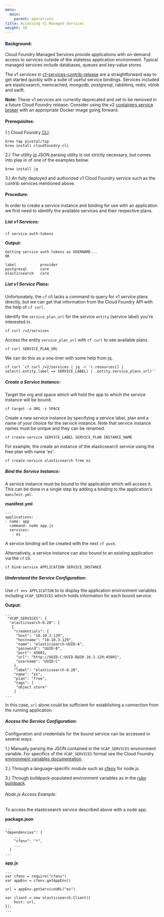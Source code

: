 ```yaml
---
menu:
  main:
    parent: operations
title: Accessing V1 Managed Services
weight: 10
---
```


#### Background:

Cloud Foundry Managed Services provide applications with on-demand access to services outside of the stateless application environment. Typical managed services include databases, queues and key-value stores.

The v1 services in [cf-services-contrib-release](https://github.com/cloudfoundry-community/cf-services-contrib-release) are a straightforward way to get started quickly with a suite of useful service bindings. Services included are elasticsearch, memcached, mongodb, postgresql, rabbitmq, redis, vblob and swift.

**Note:** These v1 services are currently deprecated and set to be removed in a future Cloud Foundry release. Consider using the v2 [containers service broker](https://github.com/cf-platform-eng/cf-containers-broker) with an appropriate Docker image going forward.

#### Prerequisites:

1.) Cloud Foundry [CLI](https://github.com/cloudfoundry/cli).

	brew tap pivotal/tap
	brew install cloudfoundry-cli

2.) The utility [jq](http://stedolan.github.io/jq/) JSON parsing utility is not strictly necessary, but comes into play in of one of the examples below.

	brew install jq

3.) An fully deployed and authorized v1 Cloud Foundry service such as the contrib services mentioned above.

#### Procedure:

In order to create a service instance and binding for use with an application we first need to identify the available services and their respective plans.

##### List v1 Services:

	cf service-auth-tokens

**Output:**

	Getting service auth tokens as USERNAME...
	OK

	label           provider   
	postgresql      core   
	elasticsearch   core   

##### List v1 Service Plans:

Unfortunately, the `cf` cli lacks a command to query for v1 service plans directly, but we can get that information from the Cloud Foundry API with the help of `cf curl`.

Identify the `service_plan_url` for the service `entity` (service label) you're interested in.

	cf curl /v2/services

Access the entity `service_plan_url` with `cf curl` to see available plans.

	cf curl SERVICE_PLAN_URL

We can do this as a one-liner with some help from jq.

	cf curl `cf curl /v2/services | jq -r '(.resources[] | select(.entity.label == SERVICE_LABEL) | .entity.service_plans_url)'`

##### Create a Service Instance:

Target the org and space which will hold the app to which the service instance will be bound.

	cf target -o ORG -s SPACE

Create a new service instance by specifying a service label, plan and a name of your choice for the service instance. Note that service instance names must be unique and they can be renamed.

	cf create-service SERVICE_LABEL SERVICE_PLAN INSTANCE_NAME

For example, the create an instance of the elasticsearch service using the free plan with name 'es'.

	cf create-service elasticsearch free es

##### Bind the Service Instance:

A service instance must be bound to the application which will access it. This can be done in a single step by adding a binding to the application's `manifest.yml`.

**manifest.yml**

	---
	applications:
	- name: app
	  command: node app.js
	  services:
	   - es

A service binding will be created with the next `cf push`.


Alternatively, a service instance can also bound to an existing application via the `cf` cli.

	cf bind-service APPLICATION SERVICE_INSTANCE

##### Understand the Service Configuration:

Use `cf env APPLICATION` to to display the application environment variables including `VCAP_SERVICES` which holds information for each bound service.

**Output:**

	...
	 "VCAP_SERVICES": {
	  "elasticsearch-0.20": [
	   {
	    "credentials": {
	     "host": "10.10.3.129",
	     "hostname": "10.10.3.129",
	     "name": "elasticsearch-UUID-A",
	     "password": "UUID-B",
	     "port": 45001,
	     "url": "http://UUID-C:UUID-B@10.10.3.129:45001",
	     "username": "UUID-C"
	    },
	    "label": "elasticsearch-0.20",
	    "name": "es",
	    "plan": "free",
	    "tags": [
	     "object store"
	    ]
	...

In this case, `url` alone could be sufficient for establishing a connection from the running application.

##### Access the Service Configuration:

Configuration and credentials for the bound service can be accessed in several ways.

1.) Manually parsing the JSON contained in the `VCAP_SERVICES` environment variable. For specifics of the `VCAP_SERVICES` format see the Cloud Foundry [environment variables documentation](http://docs.cloudfoundry.org/devguide/deploy-apps/environment-variable.html#VCAP-SERVICES).

2.) Through a language-specific module such as [cfenv](https://www.npmjs.org/package/cfenv) for node.js.

3.) Through buildpack-populated environment variables as in the [ruby buildpack](http://docs.cloudfoundry.org/buildpacks/ruby/ruby-service-bindings.html#vcap-services-defines-database-url).

###### Node.js Access Example:

To access the elasticsearch service described above with a node app.

**package.json**

 	...
	"dependencies": {
		...
	    "cfenv": "*",
	    ...
	  }
	...

**app.js**

	...
	var cfenv = require("cfenv")
	var appEnv = cfenv.getAppEnv()

	url = appEnv.getServiceURL("es")

	var client = new elasticsearch.Client({
		host: url,
	});
	...
